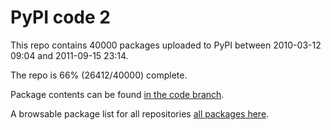 # PyPI code 2

This repo contains 40000 packages uploaded to PyPI between 
2010-03-12 09:04 and 2011-09-15 23:14.

The repo is 66% (26412/40000) complete.

Package contents can be found [in the code branch](https://github.com/pypi-data/pypi-mirror-2/tree/code/packages).

A browsable package list for all repositories [all packages here](https://pypi-data.github.io/website/repositories/pypi-mirror-2).


